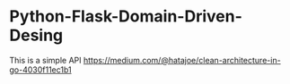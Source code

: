 # Python-Flask-Domain-Driven-Desing
This is a simple API https://medium.com/@hatajoe/clean-architecture-in-go-4030f11ec1b1
